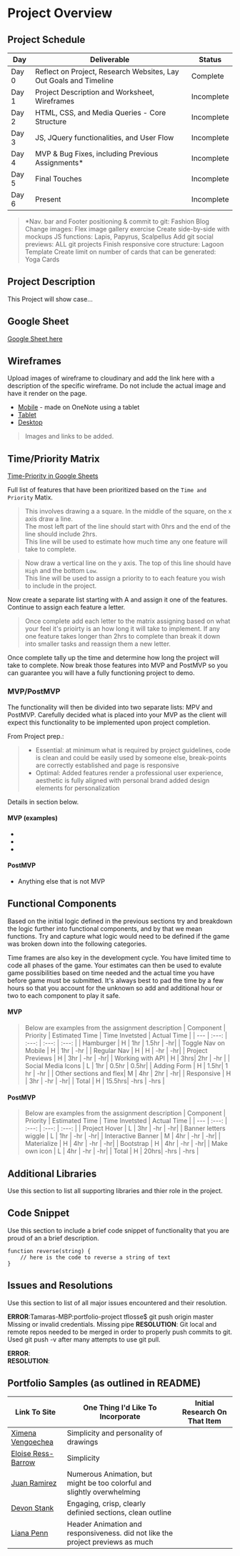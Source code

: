 # Project Overview

## Project Schedule

|  Day | Deliverable | Status
|---|---| ---|
|Day 0| Reflect on Project, Research Websites, Lay Out Goals and Timeline | Complete
|Day 1| Project Description and Worksheet, Wireframes | Incomplete
|Day 2| HTML, CSS, and Media Queries - Core Structure | Incomplete
|Day 3| JS, JQuery functionalities, and User Flow | Incomplete
|Day 4| MVP & Bug Fixes, including Previous Assignments* | Incomplete
|Day 5| Final Touches | Incomplete
|Day 6| Present | Incomplete

> *Nav. bar and Footer positioning & commit to git: Fashion Blog
> Change images: Flex image gallery exercise
> Create side-by-side with mockups
> JS functions: Lapis, Papyrus, Scalpellus
> Add git social previews: ALL git projects
> Finish responsive core structure: Lagoon Template
> Create limit on number of cards that can be generated: Yoga Cards

## Project Description

This Project will show case...


## Google Sheet

[Google Sheet here](https://docs.google.com/spreadsheets/d/1BV9CpblVwe2Lvw4hPV3sp_p-BhjwsQexZS4lm3-Xss8/edit#gid=0) 

## Wireframes

Upload images of wireframe to cloudinary and add the link here with a description of the specific wireframe. Do not include the actual image and have it render on the page.  

- [Mobile]() - made on OneNote using a tablet
- [Tablet]()
- [Desktop]()

> Images and links to be added.

## Time/Priority Matrix 

[Time-Priority in Google Sheets](https://docs.google.com/spreadsheets/d/1pwvUx73R0Y0-yDb0-0J7X0Ms6VVPs93I9sQJmoaBO4o/edit#gid=0)

Full list of features that have been prioritized based on the `Time and Priority` Matix.  
> This involves drawing a a square.  In the middle of the square, on the x axis draw a line.  
> The most left part of the line should start with 0hrs and the end of the line should include 2hrs.  
> This line will be used to estimate how much time any one feature will take to complete. 

> Now draw a vertical line on the y axis.  The top of this line should have `High` and the bottom `Low`.  
> This line will be used to assign a priority to to each feature you wish to include in the project.  

Now create a separate list starting with A and assign it one of the features.  
Continue to assign each feature a letter.  

> Once complete add each letter to the matrix assigning based on what your feel it's prioirty is an how long it will take to implement. 
> If any one feature takes longer than 2hrs to complete than break it down into smaller tasks and reassign them a new letter. 

Once complete tally up the time and determine how long the project will take to complete. Now break those features into MVP and PostMVP so you can guarantee you will have a fully functioning project to demo. 

### MVP/PostMVP

The functionality will then be divided into two separate lists: MPV and PostMVP.  Carefully decided what is placed into your MVP as the client will expect this functionality to be implemented upon project completion.  

From Project prep.:
>   - Essential: at minimum what is required by project guidelines, 
>        code is clean and could be easily used by someone else,
>       break-points are correctly established and page is responsive
>    - Optimal: Added features render a professional user experience,
>       aesthetic is fully aligned with personal brand
>       added design elements for personalization

Details in section below.

#### MVP (examples)

- 
-
-

#### PostMVP 

- Anything else that is not MVP

## Functional Components

Based on the initial logic defined in the previous sections try and breakdown the logic further into functional components, and by that we mean functions.  Try and capture what logic would need to be defined if the game was broken down into the following categories.

Time frames are also key in the development cycle.  You have limited time to code all phases of the game.  Your estimates can then be used to evalute game possibilities based on time needed and the actual time you have before game must be submitted. It's always best to pad the time by a few hours so that you account for the unknown so add and additional hour or two to each component to play it safe.

#### MVP

>Below are examples from the assignment description
| Component | Priority | Estimated Time | Time Invetsted | Actual Time |
| --- | :---: |  :---: | :---: | :---: |
| Hamburger | H | 1hr | 1.5hr | -hr|
| Toggle Nav on Mobile | H | 1hr | -hr |
| Regular Nav | H | H | -hr | -hr|
| Project Previews | H | 3hr | -hr | -hr|
| Working with API | H | 3hrs| 2hr | -hr |
| Social Media Icons | L | 1hr | 0.5hr | 0.5hr|
| Adding Form | H | 1.5hr| 1 hr | -hr |
| Other sections and flex| M | 4hr | 2hr | -hr|
| Responsive | H | 3hr | -hr | -hr|
| Total | H | 15.5hrs| -hrs | -hrs |

#### PostMVP

>Below are examples from the assignment description
| Component | Priority | Estimated Time | Time Invetsted | Actual Time |
| --- | :---: |  :---: | :---: | :---: |
| Project Hover | L | 3hr | -hr | -hr|
| Banner letters wiggle | L | 1hr | -hr | -hr|
| Interactive Banner | M | 4hr | -hr | -hr|
| Materialize | H | 4hr | -hr | -hr|
| Bootstrap | H | 4hr | -hr | -hr|
| Make own icon | L | 4hr | -hr | -hr|
| Total | H | 20hrs| -hrs | -hrs |

## Additional Libraries
 Use this section to list all supporting libraries and thier role in the project. 

## Code Snippet

Use this section to include a brief code snippet of functionality that you are proud of an a brief description.  

```
function reverse(string) {
	// here is the code to reverse a string of text
}
```

## Issues and Resolutions
 Use this section to list of all major issues encountered and their resolution.

**ERROR**:Tamaras-MBP:portfolio-project tflosse$ git push origin master
Missing or invalid credentials.
Missing pipe
**RESOLUTION**: Git local and remote repos needed to be merged in order to properly push commits to git. Used git push -v after many attempts to use git pull.

**ERROR**:                               
**RESOLUTION**: 

## Portfolio Samples (as outlined in README)

Link To Site  | One Thing I'd Like To Incorporate | Initial Research On That Item
| ------------- | ------------- | ------------- |
| [Ximena Vengoechea](http://www.ximenavengoechea.com/) | Simplicity and personality of drawings |
| [Eloise Ress-Barrow](http://eloise-ress-barrow.surge.sh/index.html) | Simplicity |
| [Juan Ramirez](https://whoisjuan.me/) | Numerous Animation, but might be too colorful and slightly overwhelming |
| [Devon Stank](https://www.devonstank.com/) | Engaging, crisp, clearly definied sections, clean outline |
| [Liana Penn](https://www.lianapenn.com/) | Header Animation and responsiveness. did not like the project previews as much|